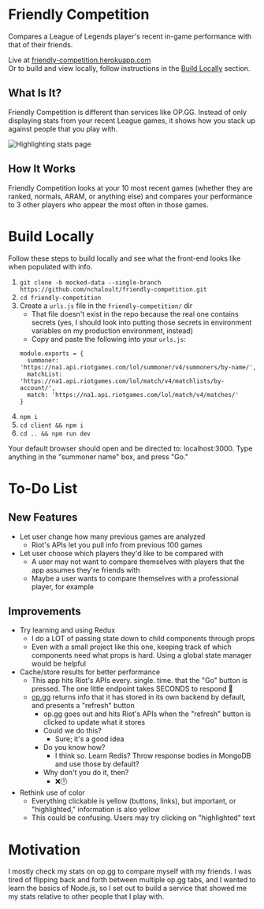 # Friendly Competition

Compares a League of Legends player's recent in-game performance with that of their friends.

Live at [friendly-competition.herokuapp.com](https://friendly-competition.herokuapp.com/)\
Or to build and view locally, follow instructions in the [Build Locally](#Build-Locally) section.

## What Is It?

Friendly Competition is different than services like OP.GG. Instead of only displaying stats from your recent League games, it shows how you stack up against people that you play with.

![Highlighting stats page](https://user-images.githubusercontent.com/31291920/50731968-2f41d980-113e-11e9-9eb1-b0e6056ed204.PNG)

## How It Works

Friendly Competition looks at your 10 most recent games (whether they are ranked, normals, ARAM, or anything else) and compares your performance to 3 other players who appear the most often in those games.

# Build Locally

Follow these steps to build locally and see what the front-end looks like when populated with info.

1. `git clone -b mocked-data --single-branch https://github.com/nchaloult/friendly-competition.git`
1. `cd friendly-competition`
1. Create a `urls.js` file in the `friendly-competition/` dir
    * That file doesn't exist in the repo because the real one contains secrets (yes, I should look into putting those secrets in environment variables on my production environment, instead)
    * Copy and paste the following into your `urls.js`:
    ```
    module.exports = {
      summoner: 'https://na1.api.riotgames.com/lol/summoner/v4/summoners/by-name/',
      matchList: 'https://na1.api.riotgames.com/lol/match/v4/matchlists/by-account/',
      match: 'https://na1.api.riotgames.com/lol/match/v4/matches/'
    }
    ```
1. `npm i`
1. `cd client && npm i`
1. `cd .. && npm run dev`

Your default browser should open and be directed to: localhost:3000. Type anything in the "summoner name" box, and press "Go."

# To-Do List

## New Features

* Let user change how many previous games are analyzed
    * Riot's APIs let you pull info from previous 100 games
* Let user choose which players they'd like to be compared with
    * A user may not want to compare themselves with players that the app assumes they're friends with
    * Maybe a user wants to compare themselves with a professional player, for example

## Improvements

* Try learning and using Redux
    * I do a LOT of passing state down to child components through props
    * Even with a small project like this one, keeping track of which components need what props is hard. Using a global state manager would be helpful
* Cache/store results for better performance
    * This app hits Riot's APIs every. single. time. that the "Go" button is pressed. The one little endpoint takes SECONDS to respond 🐢
    * [op.gg](https://na.op.gg) returns info that it has stored in its own backend by default, and presents a "refresh" button
        * op.gg goes out and hits Riot's APIs when the "refresh" button is clicked to update what it stores
        * Could we do this?
            * Sure; it's a good idea
        * Do you know how?
            * I think so. Learn Redis? Throw response bodies in MongoDB and use those by default?
        * Why don't you do it, then?
            * ❌🕑
* Rethink use of color
    * Everything clickable is yellow (buttons, links), but important, or "highlighted," information is also yellow
    * This could be confusing. Users may try clicking on "highlighted" text

# Motivation

I mostly check my stats on op.gg to compare myself with my friends. I was tired of flipping back and forth between multiple op.gg tabs, and I wanted to learn the basics of Node.js, so I set out to build a service that showed me my stats relative to other people that I play with.
